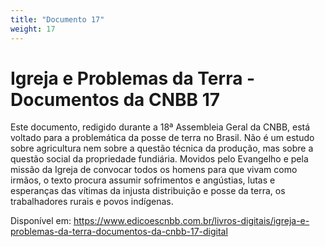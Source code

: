 ```yaml
---
title: "Documento 17"
weight: 17
---
```


# Igreja e Problemas da Terra - Documentos da CNBB 17

Este documento, redigido durante a 18⁠ª Assembleia Geral da CNBB, está voltado para a problemática da posse de terra no Brasil. Não é um estudo sobre agricultura nem sobre a questão técnica da produção, mas sobre a questão social da propriedade fundiária. Movidos pelo Evangelho e pela missão da Igreja de convocar todos os homens para que vivam como irmãos, o texto procura assumir sofrimentos e angústias, lutas e esperanças das vítimas da injusta distribuição e posse da terra, os trabalhadores rurais e povos indígenas.

Disponível em: https://www.edicoescnbb.com.br/livros-digitais/igreja-e-problemas-da-terra-documentos-da-cnbb-17-digital
